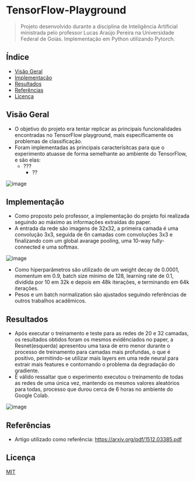 # TensorFlow-Playground
> Projeto desenvolvido durante a disciplina de Inteligência Artificial ministrada pelo professor Lucas Araújo Pereira na Universidade Federal de Goiás. Implementação em Python utilizando Pytorch.

## Índice

- [Visão Geral](#visão-geral)
- [Implementação](#implementação)
- [Resultados](#resultados)
- [Referências](#referências)
- [Licença](#licença)

## Visão Geral

* O objetivo do projeto era tentar replicar as principais funcionalidades encontradas no TensorFlow playground, mais especificamente os problemas de classificação. 
* Foram implementadas as principais caracterísitcas para que o experimento atuasse de forma semelhante ao ambiente do TensorFlow, e são elas:
  * ???
    - ??


![image](https://github.com/makucas/Deep-Residual-Learning-for-Image-Recognition/assets/46076494/cb81d308-5193-4065-9cd0-ad76d6fc3431)

## Implementação

* Como proposto pelo professor, a implementação do projeto foi realizada seguindo ao máximo as informações extraídas do paper.
* A entrada da rede são imagens de 32x32, a primeira camada é uma convolução 3x3, seguida de 6n camadas com convoluções 3x3 e finalizando com um global avarage pooling, uma 10-way fully-connected e uma softmax.
  
![image](https://github.com/makucas/Deep-Residual-Learning-for-Image-Recognition/assets/46076494/7ca803e6-f891-4a94-be08-37fcea47af1c)

* Como hiperparâmetros são utilizado de um weight decay de 0.0001, momentum em 0.9, batch size mínimo de 128, learning rate de 0.1, dividida por 10 em 32k e depois em 48k iterações, e terminando em 64k iterações.
*  Pesos e um batch normalization são ajustados seguindo referências de outros trabalhos acadêmicos. 
## Resultados

* Após executar o treinamento e teste para as redes de 20 e 32 camadas, os resultados obtidos foram os mesmos evidênciados no paper, a Resnet(esquerda) apresentou uma taxa de erro menor durante o processo de treinamento para camadas mais profundas, o que é positivo, permitindo-se utilizar mais layers em uma rede neural para extrair mais features e contornando o problema da degradação do gradiente.
* É válido ressaltar que o experimento executou o treinamento de todas as redes de uma única vez, mantendo os mesmos valores aleatórios para todas, processo que durou cerca de 6 horas no ambiente do Google Colab.
  
![image](https://github.com/makucas/Deep-Residual-Learning-for-Image-Recognition/assets/46076494/743a956e-f862-49ac-b35b-50f53a68b403)

## Referências
* Artigo utilizado como referência: https://arxiv.org/pdf/1512.03385.pdf

## Licença
[MIT](https://choosealicense.com/licenses/mit/)

